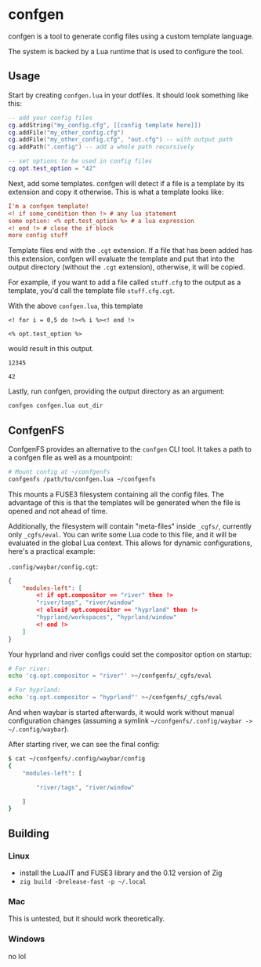 # confgen

confgen is a tool to generate config files using a custom template language.

The system is backed by a Lua runtime that is used to configure the tool.

## Usage

Start by creating `confgen.lua` in your dotfiles. It should look something like this:

```lua
-- add your config files
cg.addString("my_config.cfg", [[config template here]])
cg.addFile("my_other_config.cfg")
cg.addFile("my_other_config.cfg", "out.cfg") -- with output path
cg.addPath(".config") -- add a whole path recursively

-- set options to be used in config files
cg.opt.test_option = "42"
```

Next, add some templates. confgen will detect if a file is a template by its extension and copy it otherwise.
This is what a template looks like:

```cfg
I'm a confgen template!
<! if some_condition then !> # any lua statement
some option: <% opt.test_option %> # a lua expression
<! end !> # close the if block
more config stuff
```

Template files end with the `.cgt` extension. If a file that has been added has this extension, confgen will evaluate the template and put that into the output directory (without the `.cgt` extension), otherwise, it will be copied.

For example, if you want to add a file called `stuff.cfg` to the output as a template, you'd call the template file `stuff.cfg.cgt`.

With the above `confgen.lua`, this template

```
<! for i = 0,5 do !><% i %><! end !>

<% opt.test_option %>
```

would result in this output.

```
12345

42
```

Lastly, run confgen, providing the output directory as an argument:

```bash
confgen confgen.lua out_dir
```

## ConfgenFS

ConfgenFS provides an alternative to the `confgen` CLI tool. It takes a path to a confgen file
as well as a mountpoint:
```bash
# Mount config at ~/confgenfs
confgenfs /path/to/confgen.lua ~/confgenfs
```

This mounts a FUSE3 filesystem containing all the config files. The advantage of this is that
the templates will be generated when the file is opened and not ahead of time.

Additionally, the filesystem will contain "meta-files" inside `_cgfs/`, currently only `_cgfs/eval`.
You can write some Lua code to this file, and it will be evaluated in the global Lua context.
This allows for dynamic configurations, here's a practical example:

`.config/waybar/config.cgt`:
```json
{
    "modules-left": [
        <! if opt.compositor == "river" then !>
        "river/tags", "river/window"
        <! elseif opt.compositor == "hyprland" then !>
        "hyprland/workspaces", "hyprland/window"
        <! end !>
    ]
}
```

Your hyprland and river configs could set the compositor option on startup:
```bash
# For river:
echo 'cg.opt.compositor = "river"' >~/confgenfs/_cgfs/eval

# For hyprland:
echo 'cg.opt.compositor = "hyprland"' >~/confgenfs/_cgfs/eval
```

And when waybar is started afterwards, it would work without manual configuration changes (assuming a symlink `~/confgenfs/.config/waybar -> ~/.config/waybar`).

After starting river, we can see the final config:
```bash
$ cat ~/confgenfs/.config/waybar/config
{
    "modules-left": [

        "river/tags", "river/window"

    ]
}
```

## Building

### Linux

- install the LuaJIT and FUSE3 library and the 0.12 version of Zig
- `zig build -Drelease-fast -p ~/.local`

### Mac

This is untested, but it should work theoretically.

### Windows

no lol
